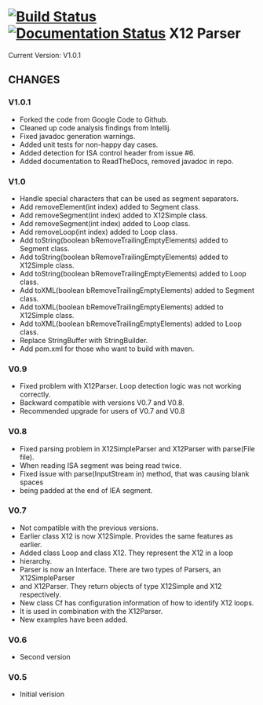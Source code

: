 [![Build Status](https://travis-ci.org/ryanco/x12-parser.svg?branch=master)](https://travis-ci.org/ryanco/x12-parser)
[![Documentation Status](https://readthedocs.org/projects/x12-parser/badge/?version=latest)](http://x12-parser.readthedocs.org/en/latest/?badge=latest)
X12 Parser
==========
Current Version: V1.0.1

CHANGES
-------
### V1.0.1
* Forked the code from Google Code to Github.
* Cleaned up code analysis findings from Intellij.
* Fixed javadoc generation warnings.
* Added unit tests for non-happy day cases.
* Added detection for ISA control header from issue #6.
* Added documentation to ReadTheDocs, removed javadoc in repo.

### V1.0
* Handle special characters that can be used as segment separators.
* Add removeElement(int index) added to Segment class.
* Add removeSegment(int index) added to X12Simple class.
* Add removeSegment(int index) added to Loop class.
* Add removeLoop(int index) added to Loop class.
* Add toString(boolean bRemoveTrailingEmptyElements) added to Segment class.
* Add toString(boolean bRemoveTrailingEmptyElements) added to X12Simple class.
* Add toString(boolean bRemoveTrailingEmptyElements) added to Loop class.
* Add toXML(boolean bRemoveTrailingEmptyElements) added to Segment class.
* Add toXML(boolean bRemoveTrailingEmptyElements) added to X12Simple class.
* Add toXML(boolean bRemoveTrailingEmptyElements) added to Loop class.
* Replace StringBuffer with StringBuilder.
* Add pom.xml for those who want to build with maven.

### V0.9
* Fixed problem with X12Parser. Loop detection logic was not working correctly.
* Backward compatible with versions V0.7 and V0.8.
* Recommended upgrade for users of V0.7 and V0.8 

### V0.8
* Fixed parsing problem in X12SimpleParser and X12Parser with parse(File file). 
* When reading ISA segment was being read twice. 
* Fixed issue with parse(InputStream in) method, that was causing blank spaces
* being padded at the end of IEA segment. 

### V0.7
* Not compatible with the previous versions.
* Earlier class X12 is now X12Simple. Provides the same features as earlier.
* Added class Loop and class X12. They represent the X12 in a loop 
* hierarchy.
* Parser is now an Interface. There are two types of Parsers, an X12SimpleParser
* and X12Parser. They return objects of type X12Simple and X12 respectively.
* New class Cf has configuration information of how to identify X12 loops.
* It is used in combination with the X12Parser.
* New examples have been added. 

### V0.6
* Second version

### V0.5
* Initial verision